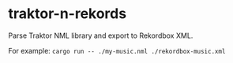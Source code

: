 # traktor-n-rekords
Parse Traktor NML library and export to Rekordbox XML.

For example: `cargo run -- ./my-music.nml ./rekordbox-music.xml`
